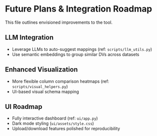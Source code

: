 # Future Plans & Integration Roadmap

This file outlines envisioned improvements to the tool.

## LLM Integration

- Leverage LLMs to auto-suggest mappings (ref: `scripts/llm_utils.py`)
- Use semantic embeddings to group similar DVs across datasets

## Enhanced Visualization

- More flexible column comparison heatmaps (ref: `scripts/visual_helpers.py`)
- UI-based visual schema mapping

## UI Roadmap

- Fully interactive dashboard (ref: `ui/app.py`)
- Dark mode styling (`ui/assets/style.css`)
- Upload/download features polished for reproducibility
